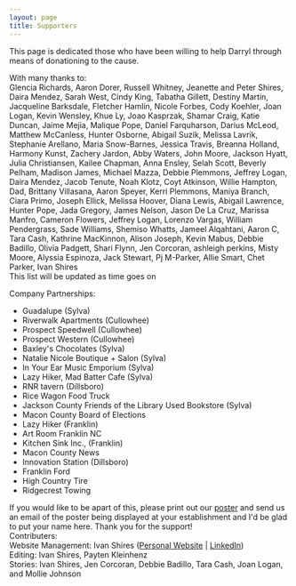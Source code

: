 ```yaml
---
layout: page
title: Supporters
---
```


This page is dedicated those who have been willing to help Darryl through means of donationing to the cause.

With many thanks to:  
Glencia Richards, Aaron Dorer, Russell Whitney, Jeanette and Peter Shires, Daira Mendez, Sarah West, Cindy King, Tabatha Gillett, Destiny Martin, Jacqueline Barksdale, Fletcher Hamlin, Nicole Forbes, Cody Koehler, Joan Logan, Kevin Wensley, Khue Ly, Joao Kasprzak, Shamar Craig, Katie Duncan, Jaime Mejia, Malique Pope, Daniel Farquharson, Darius McLeod, Matthew McCanless, Hunter Osborne, Abigail Suzik, Melissa Lavrik, Stephanie Arellano, Maria Snow-Barnes, Jessica Travis, Breanna Holland, Harmony Kunst, Zachery Jardon, Abby Waters, John Moore, Jackson Hyatt, Julia Christiansen, Kailee Chapman, Anna Ensley, Selah Scott, Beverly Pelham, Madison James, Michael Mazza, Debbie Plemmons, Jeffrey Logan, Daira Mendez, Jacob Tenute, Noah Klotz, Coyt Atkinson, Willie Hampton, Dad, Brittany Villasana, Aaron Speyer, Kerri Plemmons, Maniya Branch, Ciara Primo, Joseph Ellick, Melissa Hoover, Diana Lewis, Abigail Lawrence, Hunter Pope, Jada Gregory, James Nelson, Jason De La Cruz, Marissa Manfro, Cameron Flowers, Jeffrey Logan, Lorenzo Vargas, William Pendergrass, Sade Williams, Shemiso Whatts, Jameel Alqahtani, Aaron C, Tara Cash, Kathrine MacKinnon, Alison Joseph, Kevin Mabus, Debbie Badillo, Olivia Padgett, Shari Flynn, Jen Corcoran, ashleigh perkins, Misty Moore, Alyssia Espinoza, Jack Stewart, Pj M-Parker, Allie Smart, Chet Parker, Ivan Shires  
This list will be updated as time goes on  

Company Partnerships:
- Guadalupe (Sylva)
- Riverwalk Apartments (Cullowhee)
- Prospect Speedwell (Cullowhee)
- Prospect Western (Cullowhee)
- Baxley's Chocolates (Sylva)
- Natalie Nicole Boutique + Salon (Sylva)
- In Your Ear Music Emporium (Sylva)
- Lazy Hiker, Mad Batter Cafe (Sylva)
- RNR tavern (Dillsboro)
- Rice Wagon Food Truck
- Jackson County Friends of the Library Used Bookstore (Sylva)
- Macon County Board of Elections
- Lazy Hiker (Franklin)
- Art Room Franklin NC
- Kitchen Sink Inc., (Franklin)
- Macon County News
- Innovation Station (Dillsboro)
- Franklin Ford
- High Country Tire
- Ridgecrest Towing

If you would like to be apart of this, please print out our [poster](https://meetdarryl.info/public/poster.jpg) and send us an email of the poster being displayed at your establishment and I'd be glad to put your name here. Thank you for the support!  
Contributers:  
Website Management: Ivan Shires ([Personal Website](https://ivanshires.info) | [LinkedIn](https://www.linkedin.com/in/ivanshires/))  
Editing: Ivan Shires, Payten Kleinhenz  
Stories: Ivan Shires, Jen Corcoran, Debbie Badillo, Tara Cash, Joan Logan, and Mollie Johnson  
